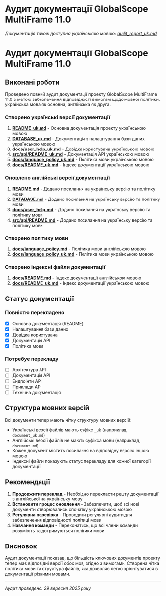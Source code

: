 # Аудит документації GlobalScope MultiFrame 11.0

*Документація також доступна українською мовою: [audit_report_uk.md](audit_report_uk.md)*

# Аудит документації GlobalScope MultiFrame 11.0

## Виконані роботи

Проведено повний аудит документації проекту GlobalScope MultiFrame 11.0 з метою забезпечення відповідності вимогам щодо мовної політики: українська мова як основна, англійська як друга.

### Створено українські версії документації

1. **[README_uk.md](../README_uk.md)** - Основна документація проекту українською мовою
2. **[DATABASE_uk.md](../DATABASE_uk.md)** - Документація з налаштування бази даних українською мовою
3. **[docs/user_help_uk.md](user_help_uk.md)** - Довідка користувача українською мовою
4. **[src/api/README_uk.md](../src/api/README_uk.md)** - Документація API українською мовою
5. **[docs/language_policy_uk.md](language_policy_uk.md)** - Політика мови українською мовою
6. **[docs/README_uk.md](README_uk.md)** - Індекс документації українською мовою

### Оновлено англійські версії документації

1. **[README.md](../README.md)** - Додано посилання на українську версію та політику мови
2. **[DATABASE.md](../DATABASE.md)** - Додано посилання на українську версію та політику мови
3. **[docs/user_help.md](user_help.md)** - Додано посилання на українську версію та політику мови
4. **[src/api/README.md](../src/api/README.md)** - Додано посилання на українську версію та політику мови

### Створено політику мови

1. **[docs/language_policy.md](language_policy.md)** - Політика мови англійською мовою
2. **[docs/language_policy_uk.md](language_policy_uk.md)** - Політика мови українською мовою

### Створено індексні файли документації

1. **[docs/README.md](README.md)** - Індекс документації англійською мовою
2. **[docs/README_uk.md](README_uk.md)** - Індекс документації українською мовою

## Статус документації

### Повністю перекладено
- [x] Основна документація (README)
- [x] Налаштування бази даних
- [x] Довідка користувача
- [x] Документація API
- [x] Політика мови

### Потребує перекладу
- [ ] Архітектура API
- [ ] Документація API
- [ ] Ендпоінти API
- [ ] Приклади API
- [ ] Технічна документація

## Структура мовних версій

Всі документи тепер мають чітку структуру мовних версій:
- Українські версії файлів мають суфікс `_uk` (наприклад, `document_uk.md`)
- Англійські версії файлів не мають суфікса мови (наприклад, `document.md`)
- Кожен документ містить посилання на відповідну версію іншою мовою
- Індексні файли показують статус перекладу для кожної категорії документації

## Рекомендації

1. **Продовжити переклад** - Необхідно перекласти решту документації з англійської на українську мову
2. **Встановити процес оновлення** - Забезпечити, щоб всі нові документи створювались спочатку українською мовою
3. **Регулярна перевірка** - Проводити регулярні аудити для забезпечення відповідності політиці мови
4. **Навчання команди** - Переконатись, що всі члени команди розуміють та дотримуються політики мови

## Висновок

Аудит документації показав, що більшість ключових документів проекту тепер має відповідні версії обох мов, згідно з вимогами. Створена чітка політика мови та структура файлів, яка дозволяє легко орієнтуватися в документації різними мовами.

---

*Аудит проведено: 29 вересня 2025 року*